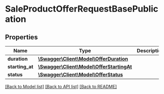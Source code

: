 # SaleProductOfferRequestBasePublication

## Properties
Name | Type | Description | Notes
------------ | ------------- | ------------- | -------------
**duration** | [**\Swagger\Client\Model\OfferDuration**](OfferDuration.md) |  | [optional] 
**starting_at** | [**\Swagger\Client\Model\OfferStartingAt**](OfferStartingAt.md) |  | [optional] 
**status** | [**\Swagger\Client\Model\OfferStatus**](OfferStatus.md) |  | [optional] 

[[Back to Model list]](../../README.md#documentation-for-models) [[Back to API list]](../../README.md#documentation-for-api-endpoints) [[Back to README]](../../README.md)

